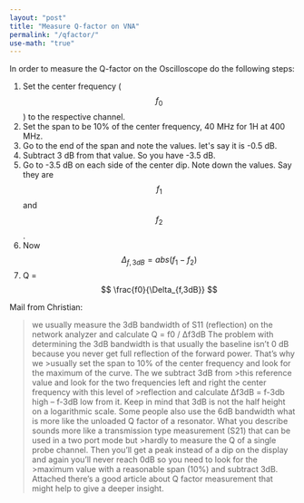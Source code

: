 ```yaml
---
layout: "post"
title: "Measure Q-factor on VNA"
permalink: "/qfactor/"
use-math: "true"
---
```


In order to measure the Q-factor on the Oscilloscope do the following steps:

1. Set the center frequency ($$ f_0 $$) to the respective channel.
2. Set the span to be 10% of the center frequency, 40 MHz for 1H at 400 MHz.
3. Go to the end of the span and note the values. let's say it is -0.5 dB.
4. Subtract 3 dB from that value. So you have -3.5 dB.
5. Go to -3.5 dB on each side of the center dip. Note down the values. Say they are $$ f_1 $$ and $$ f_2 $$.
6. Now $$ \Delta_{f,3dB}  =  abs(f_1-f_2) $$
7. Q = $$ \frac{f0}{\Delta_{f,3dB}} $$

Mail from Christian:

>we usually measure the 3dB bandwidth of S11 (reflection) on the network analyzer and calculate Q = f0 / ∆f3dB
>The problem with determining the 3dB bandwidth
>is that usually the baseline isn’t 0 dB because you never get full reflection of the forward power. That’s why we >usually set the span to 10% of the center frequency and look for the maximum of the curve. The we subtract 3dB from >this reference value and look for the two frequencies left and right the center frequency with this level of >reflection and calculate ∆f3dB = f-3db high – f-3dB low  from it.
>Keep in mind that 3dB is not the half height on a logarithmic scale.
>Some people also use the 6dB bandwidth what is more like the unloaded Q factor of a resonator.
>What you describe sounds more like a transmission type measurement (S21) that can be used in a two port mode but >hardly to measure the Q of a single probe channel.
>Then you’ll get a peak instead of a dip on the display and again you’ll never reach 0dB so you need to look for the >maximum value with a reasonable span (10%) and subtract 3dB.
>Attached there’s a good article about Q factor measurement that might help to give a deeper insight.